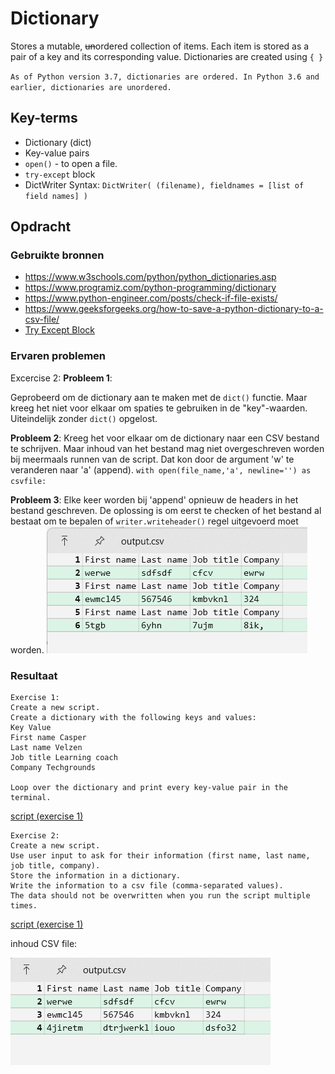 # Dictionary 

Stores a mutable, ~~un~~ordered collection of items. Each item is stored as a pair of a key and its corresponding value. Dictionaries are created using `{ }`

`As of Python version 3.7, dictionaries are ordered. In Python 3.6 and earlier, dictionaries are unordered.`

## Key-terms
- Dictionary (dict)
- Key-value pairs
- `open()` - to open a file.
- `try-except` block
- DictWriter
    Syntax:
    `DictWriter( (filename), fieldnames = [list of field names] )`

## Opdracht
### Gebruikte bronnen
- https://www.w3schools.com/python/python_dictionaries.asp
- https://www.programiz.com/python-programming/dictionary
- https://www.python-engineer.com/posts/check-if-file-exists/
- https://www.geeksforgeeks.org/how-to-save-a-python-dictionary-to-a-csv-file/
- [Try Except Block](https://www.w3schools.com/python/python_try_except.asp)


### Ervaren problemen
Excercise 2:
**Probleem 1**:

Geprobeerd om de dictionary aan te maken met de `dict()` functie. Maar kreeg het niet voor elkaar om spaties te gebruiken in de "key"-waarden. Uiteindelijk zonder `dict()` opgelost.

**Probleem 2**:
Kreeg het voor elkaar om de dictionary naar een CSV bestand te schrijven. Maar inhoud van het bestand mag niet overgeschreven worden bij meermaals runnen van de script.
Dat kon door de argument 'w' te veranderen naar 'a' (append).
`with open(file_name,'a', newline='') as csvfile:`

**Probleem 3**:
Elke keer worden bij 'append' opnieuw de headers in het bestand geschreven. De oplossing is om eerst te checken of het bestand al bestaat om te bepalen of  `writer.writeheader()` regel uitgevoerd moet worden.
![Image](https://github.com/techgrounds/techgrounds-kaman/blob/main/00_includes/PRG-08_screenshot02.png)

### Resultaat

```
Exercise 1:
Create a new script.
Create a dictionary with the following keys and values:
Key Value
First name Casper
Last name Velzen
Job title Learning coach
Company Techgrounds

Loop over the dictionary and print every key-value pair in the terminal.
```
[script (exercise 1)](code/08_1.py)

```
Exercise 2:
Create a new script.
Use user input to ask for their information (first name, last name, job title, company). 
Store the information in a dictionary.
Write the information to a csv file (comma-separated values). 
The data should not be overwritten when you run the script multiple times.
```
[script (exercise 1)](code/08_2.py)

inhoud CSV file:

![Image](https://github.com/techgrounds/techgrounds-kaman/blob/main/00_includes/PRG-08_screenshot01.png)